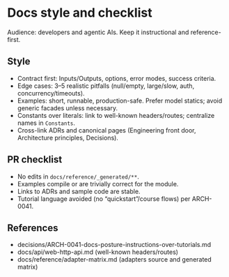 ﻿# Docs style and checklist

Audience: developers and agentic AIs. Keep it instructional and reference-first.

## Style
- Contract first: Inputs/Outputs, options, error modes, success criteria.
- Edge cases: 3–5 realistic pitfalls (null/empty, large/slow, auth, concurrency/timeouts).
- Examples: short, runnable, production-safe. Prefer model statics; avoid generic facades unless necessary.
- Constants over literals: link to well-known headers/routes; centralize names in `Constants`.
- Cross-link ADRs and canonical pages (Engineering front door, Architecture principles, Decisions).

## PR checklist
- No edits in `docs/reference/_generated/**`.
- Examples compile or are trivially correct for the module.
- Links to ADRs and sample code are stable.
- Tutorial language avoided (no “quickstart”/course flows) per ARCH-0041.

## References
- decisions/ARCH-0041-docs-posture-instructions-over-tutorials.md
- docs/api/web-http-api.md (well-known headers/routes)
- docs/reference/adapter-matrix.md (adapters source and generated matrix)